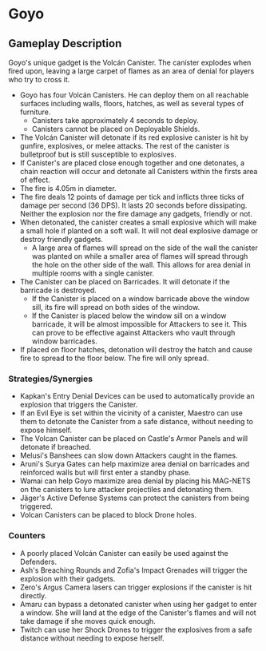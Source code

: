 # Goyo

## Gameplay Description

Goyo's unique gadget is the Volcán Canister. The canister explodes when fired upon, leaving a large carpet of flames as an area of denial for players who try to cross it.

- Goyo has four Volcán Canisters. He can deploy them on all reachable surfaces including walls, floors, hatches, as well as several types of furniture.
  - Canisters take approximately 4 seconds to deploy.
  - Canisters cannot be placed on Deployable Shields.
- The Volcán Canister will detonate if its red explosive canister is hit by gunfire, explosives, or melee attacks. The rest of the canister is bulletproof but is still susceptible to explosives.
- If Canister's are placed close enough together and one detonates, a chain reaction will occur and detonate all Canisters within the firsts area of effect.
- The fire is 4.05m in diameter.
- The fire deals 12 points of damage per tick and inflicts three ticks of damage per second (36 DPS). It lasts 20 seconds before dissipating. Neither the explosion nor the fire damage any gadgets, friendly or not.
- When detonated, the canister creates a small explosive which will make a small hole if planted on a soft wall. It will not deal explosive damage or destroy friendly gadgets.
  - A large area of flames will spread on the side of the wall the canister was planted on while a smaller area of flames will spread through the hole on the other side of the wall. This allows for area denial in multiple rooms with a single canister.
- The Canister can be placed on Barricades. It will detonate if the barricade is destroyed.
  - If the Canister is placed on a window barricade above the window sill, its fire will spread on both sides of the window.
  - If the Canister is placed below the window sill on a window barricade, it will be almost impossible for Attackers to see it. This can prove to be effective against Attackers who vault through window barricades.
- If placed on floor hatches, detonation will destroy the hatch and cause fire to spread to the floor below. The fire will only spread.

### Strategies/Synergies

- Kapkan's Entry Denial Devices can be used to automatically provide an explosion that triggers the Canister.
- If an Evil Eye is set within the vicinity of a canister, Maestro can use them to detonate the Canister from a safe distance, without needing to expose himself.
- The Volcan Canister can be placed on Castle's Armor Panels and will detonate if breached.
- Melusi's Banshees can slow down Attackers caught in the flames.
- Aruni's Surya Gates can help maximize area denial on barricades and reinforced walls but will first enter a standby phase.
- Wamai can help Goyo maximize area denial by placing his MAG-NETS on the canisters to lure attacker projectiles and detonating them.
- Jäger's Active Defense Systems can protect the canisters from being triggered.
- Volcan Canisters can be placed to block Drone holes.

### Counters

- A poorly placed Volcán Canister can easily be used against the Defenders.
- Ash's Breaching Rounds and Zofia's Impact Grenades will trigger the explosion with their gadgets.
- Zero's Argus Camera lasers can trigger explosions if the canister is hit directly.
- Amaru can bypass a detonated canister when using her gadget to enter a window. She will land at the edge of the Canister's flames and will not take damage if she moves quick enough.
- Twitch can use her Shock Drones to trigger the explosives from a safe distance without needing to expose herself.
